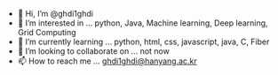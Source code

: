 - 👋 Hi, I’m @ghdi1ghdi
- 👀 I’m interested in ... python, Java, Machine learning, Deep learning, Grid Computing
- 🌱 I’m currently learning ... python, html, css, javascript, java, C, Fiber
- 💞️ I’m looking to collaborate on ... not now
- 📫 How to reach me ... ghdi1ghdi@hanyang.ac.kr

<!---
ghdi1ghdi/ghdi1ghdi is a ✨ special ✨ repository because its `README.md` (this file) appears on your GitHub profile.
You can click the Preview link to take a look at your changes.
--->
